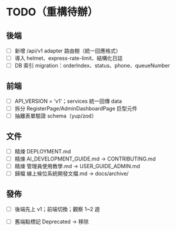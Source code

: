 # TODO（重構待辦）

## 後端
- [ ] 新增 /api/v1 adapter 路由樹（統一回應格式）
- [ ] 導入 helmet、express-rate-limit、結構化日誌
- [ ] DB 索引 migration：orderIndex、status、phone、queueNumber

## 前端
- [ ] API_VERSION = 'v1'；services 統一回傳 data
- [ ] 拆分 RegisterPage/AdminDashboardPage 巨型元件
- [ ] 抽離表單驗證 schema（yup/zod）

## 文件
- [ ] 精煉 DEPLOYMENT.md
- [ ] 精煉 AI_DEVELOPMENT_GUIDE.md → CONTRIBUTING.md
- [ ] 精煉 管理員使用教學.md → USER_GUIDE_ADMIN.md
- [ ] 歸檔 線上候位系統開發文檔.md → docs/archive/

## 發佈
- [ ] 後端先上 v1；前端切換；觀察 1~2 週
- [ ] 舊端點標記 Deprecated → 移除

